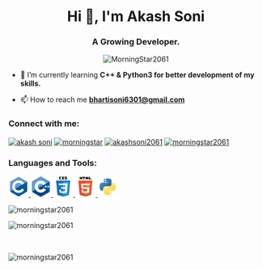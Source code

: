 <h1 align="center">Hi 👋, I'm Akash Soni</h1>
<h3 align="center">A Growing Developer.</h3>
<p align="center"> <img width="400" src="https://i.imgur.com/QYE7j6R.gif"
            alt="MorningStar2061" />

- 🌱 I’m currently learning **C++ & Python3 for better development of my skills.**

- 📫 How to reach me **bhartisoni6301@gmail.com**

<h3 align="left">Connect with me:</h3>
<p align="left">
<a href="https://www.linkedin.com/in/akash-soni-01475924b/" target="_blank"><img align="center" src="https://raw.githubusercontent.com/rahuldkjain/github-profile-readme-generator/master/src/images/icons/Social/linked-in-alt.svg" alt="akash soni" height="30" width="40" /></a>
<a href="https://stackoverflow.com/users/20176960/morningstar" target="_blank"><img align="center" src="https://raw.githubusercontent.com/rahuldkjain/github-profile-readme-generator/master/src/images/icons/Social/stack-overflow.svg" alt="morningstar" height="30" width="40" /></a>
<a href="https://www.codechef.com/users/akashsoni2061" target="_blank"><img align="center" src="https://cdn.jsdelivr.net/npm/simple-icons@3.1.0/icons/codechef.svg" alt="akashsoni2061" height="30" width="40" /></a>
<a href="https://auth.geeksforgeeks.org/user/morningstar2061" target="blank"><img align="center" src="https://raw.githubusercontent.com/rahuldkjain/github-profile-readme-generator/master/src/images/icons/Social/geeks-for-geeks.svg" alt="morningstar2061" height="30" width="40" /></a>
</p>

<h3 align="left">Languages and Tools:</h3>
<p align="left"> <a href="https://www.cprogramming.com/" target="_blank" rel="noreferrer"> <img src="https://raw.githubusercontent.com/devicons/devicon/master/icons/c/c-original.svg" alt="c" width="40" height="40"/> </a> <a href="https://www.w3schools.com/cpp/" target="_blank" rel="noreferrer"> <img src="https://raw.githubusercontent.com/devicons/devicon/master/icons/cplusplus/cplusplus-original.svg" alt="cplusplus" width="40" height="40"/> </a> <a href="https://www.w3schools.com/css/" target="_blank" rel="noreferrer"> <img src="https://raw.githubusercontent.com/devicons/devicon/master/icons/css3/css3-original-wordmark.svg" alt="css3" width="40" height="40"/> </a> <a href="https://www.w3.org/html/" target="_blank" rel="noreferrer"> <img src="https://raw.githubusercontent.com/devicons/devicon/master/icons/html5/html5-original-wordmark.svg" alt="html5" width="40" height="40"/> </a> <a href="https://www.python.org" target="_blank" rel="noreferrer"> <img src="https://raw.githubusercontent.com/devicons/devicon/master/icons/python/python-original.svg" alt="python" width="40" height="40"/> </a> </p>

<p><img align="left" src="https://github-readme-stats.vercel.app/api/top-langs?username=morningstar2061&show_icons=true&locale=en&layout=compact" alt="morningstar2061" /></p>
<br>
<p>&nbsp;<img align="left" src="https://github-readme-stats.vercel.app/api?username=morningstar2061&show_icons=true&locale=en" alt="morningstar2061" /></p>
<br>
<p><img align="center" src="https://github-readme-streak-stats.herokuapp.com/?user=morningstar2061&" alt="morningstar2061" /></p>

